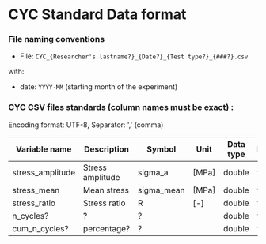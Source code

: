 # CYC Standard Data format

### File naming conventions

- File: `CYC_{Researcher's lastname?}_{Date?}_{Test type?}_{###?}.csv`

with:

- date: `YYYY-MM` (starting month of the experiment)

### CYC CSV files standards (column names must be exact) :

Encoding format: UTF-8, Separator: ',' (comma)


| Variable name        | Description                            | Symbol     | Unit    | Data type | Mandatory          |
|----------------------|----------------------------------------|------------|---------|-----------|--------------------|
| stress_amplitude     | Stress amplitude                       | sigma_a    | [MPa]   | double    | y                  |
| stress_mean          | Mean stress                            | sigma_mean | [MPa]   | double    | y                  |
| stress_ratio         | Stress ratio                           | R          | [-]     | double    | y                  |
| n_cycles?            | ?                                      | ?          |         | double    | y                  |
| cum_n_cycles?        | percentage?                            | ?          |         | double    | y                  |
